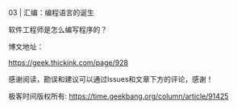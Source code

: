 03 | 汇编：编程语言的诞生

软件工程师是怎么编写程序的？


博文地址：

https://geek.thickink.com/page/928

感谢阅读，勘误和建议可以通过Issues和文章下方的评论，感谢！


极客时间版权所有: https://time.geekbang.org/column/article/91425
